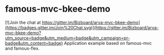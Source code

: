 # famous-mvc-bkee-demo

[![Join the chat at https://gitter.im/Bizboard/arva-mvc-bkee-demo](https://badges.gitter.im/Join%20Chat.svg)](https://gitter.im/Bizboard/arva-mvc-bkee-demo?utm_source=badge&utm_medium=badge&utm_campaign=pr-badge&utm_content=badge)
Application example based on famous-mvc and famous-flex.
